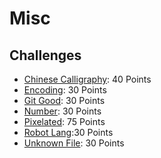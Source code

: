 # Misc

## Challenges
 - [Chinese Calligraphy](Chinese%20Calligraphy): 40 Points
 - [Encoding](Encoding): 30 Points
 - [Git Good](Git%20Good): 30 Points
 - [Number](Number): 30 Points
 - [Pixelated](Pixelated): 75 Points
 - [Robot Lang](Robot%20Lang):30 Points
 - [Unknown File](Unknown%20File): 30 Points

